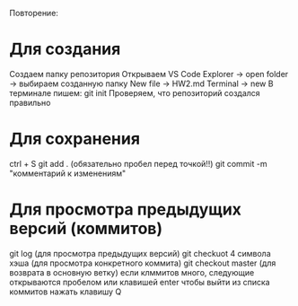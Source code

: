 Повторение:

# Для создания

Создаем папку репозитория
Открываем VS Code
Explorer -> open folder -> выбираем созданную папку
New file -> HW2.md
Terminal -> new
В терминале пишем: git init
Проверяем, что репозиторий создался правильно

# Для сохранения

ctrl + S
git add . (обязательно пробел перед точкой!!)
git commit -m "комментарий к изменениям"

# Для просмотра предыдущих версий (коммитов)

git log (для просмотра предыдущих версий)
git checkuot 4 символа хэша (для просмотра конкретного коммита)
git checkout master (для возврата в основную ветку)
если клммитов много, следующие открываются пробелом или клавишей enter
чтобы выйти из списка коммитов нажать клавишу Q
